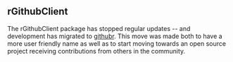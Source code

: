 ## rGithubClient

The rGithubClient package has stopped regular updates -- and development has migrated to [githubr](https://github.com/brian-bot/githubr). This move was made both to have a more user friendly name as well as to start moving towards an open source project receiving contributions from others in the community.
